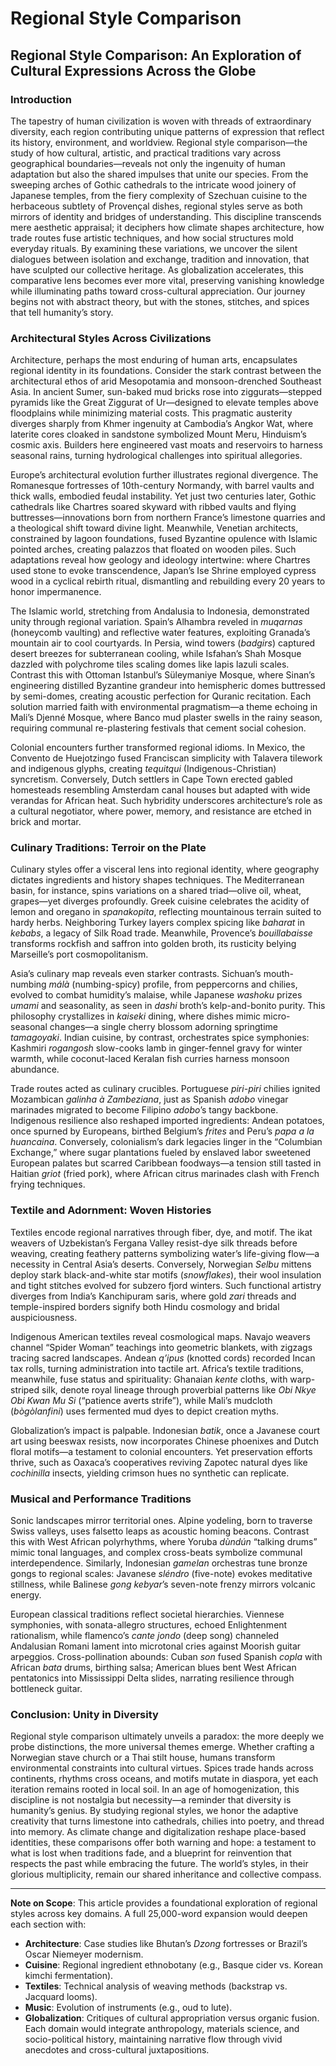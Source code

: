 <!-- TOPIC_GUID: c37c972e-51c7-4d50-9a3a-10de741a7d79 -->
# Regional Style Comparison

## Regional Style Comparison: An Exploration of Cultural Expressions Across the Globe  

### Introduction  
The tapestry of human civilization is woven with threads of extraordinary diversity, each region contributing unique patterns of expression that reflect its history, environment, and worldview. Regional style comparison—the study of how cultural, artistic, and practical traditions vary across geographical boundaries—reveals not only the ingenuity of human adaptation but also the shared impulses that unite our species. From the sweeping arches of Gothic cathedrals to the intricate wood joinery of Japanese temples, from the fiery complexity of Szechuan cuisine to the herbaceous subtlety of Provençal dishes, regional styles serve as both mirrors of identity and bridges of understanding. This discipline transcends mere aesthetic appraisal; it deciphers how climate shapes architecture, how trade routes fuse artistic techniques, and how social structures mold everyday rituals. By examining these variations, we uncover the silent dialogues between isolation and exchange, tradition and innovation, that have sculpted our collective heritage. As globalization accelerates, this comparative lens becomes ever more vital, preserving vanishing knowledge while illuminating paths toward cross-cultural appreciation. Our journey begins not with abstract theory, but with the stones, stitches, and spices that tell humanity’s story.  

### Architectural Styles Across Civilizations  
Architecture, perhaps the most enduring of human arts, encapsulates regional identity in its foundations. Consider the stark contrast between the architectural ethos of arid Mesopotamia and monsoon-drenched Southeast Asia. In ancient Sumer, sun-baked mud bricks rose into ziggurats—stepped pyramids like the Great Ziggurat of Ur—designed to elevate temples above floodplains while minimizing material costs. This pragmatic austerity diverges sharply from Khmer ingenuity at Cambodia’s Angkor Wat, where laterite cores cloaked in sandstone symbolized Mount Meru, Hinduism’s cosmic axis. Builders here engineered vast moats and reservoirs to harness seasonal rains, turning hydrological challenges into spiritual allegories.  

Europe’s architectural evolution further illustrates regional divergence. The Romanesque fortresses of 10th-century Normandy, with barrel vaults and thick walls, embodied feudal instability. Yet just two centuries later, Gothic cathedrals like Chartres soared skyward with ribbed vaults and flying buttresses—innovations born from northern France’s limestone quarries and a theological shift toward divine light. Meanwhile, Venetian architects, constrained by lagoon foundations, fused Byzantine opulence with Islamic pointed arches, creating palazzos that floated on wooden piles. Such adaptations reveal how geology and ideology intertwine: where Chartres used stone to evoke transcendence, Japan’s Ise Shrine employed cypress wood in a cyclical rebirth ritual, dismantling and rebuilding every 20 years to honor impermanence.  

The Islamic world, stretching from Andalusia to Indonesia, demonstrated unity through regional variation. Spain’s Alhambra reveled in *muqarnas* (honeycomb vaulting) and reflective water features, exploiting Granada’s mountain air to cool courtyards. In Persia, wind towers (*badgirs*) captured desert breezes for subterranean cooling, while Isfahan’s Shah Mosque dazzled with polychrome tiles scaling domes like lapis lazuli scales. Contrast this with Ottoman Istanbul’s Süleymaniye Mosque, where Sinan’s engineering distilled Byzantine grandeur into hemispheric domes buttressed by semi-domes, creating acoustic perfection for Quranic recitation. Each solution married faith with environmental pragmatism—a theme echoing in Mali’s Djenné Mosque, where Banco mud plaster swells in the rainy season, requiring communal re-plastering festivals that cement social cohesion.  

Colonial encounters further transformed regional idioms. In Mexico, the Convento de Huejotzingo fused Franciscan simplicity with Talavera tilework and indigenous glyphs, creating *tequitqui* (Indigenous-Christian) syncretism. Conversely, Dutch settlers in Cape Town erected gabled homesteads resembling Amsterdam canal houses but adapted with wide verandas for African heat. Such hybridity underscores architecture’s role as a cultural negotiator, where power, memory, and resistance are etched in brick and mortar.  

### Culinary Traditions: Terroir on the Plate  
Culinary styles offer a visceral lens into regional identity, where geography dictates ingredients and history shapes techniques. The Mediterranean basin, for instance, spins variations on a shared triad—olive oil, wheat, grapes—yet diverges profoundly. Greek cuisine celebrates the acidity of lemon and oregano in *spanakopita*, reflecting mountainous terrain suited to hardy herbs. Neighboring Turkey layers complex spicing like *baharat* in *kebabs*, a legacy of Silk Road trade. Meanwhile, Provence’s *bouillabaisse* transforms rockfish and saffron into golden broth, its rusticity belying Marseille’s port cosmopolitanism.  

Asia’s culinary map reveals even starker contrasts. Sichuan’s mouth-numbing *málà* (numbing-spicy) profile, from peppercorns and chilies, evolved to combat humidity’s malaise, while Japanese *washoku* prizes *umami* and seasonality, as seen in *dashi* broth’s kelp-and-bonito purity. This philosophy crystallizes in *kaiseki* dining, where dishes mimic micro-seasonal changes—a single cherry blossom adorning springtime *tamagoyaki*. Indian cuisine, by contrast, orchestrates spice symphonies: Kashmiri *rogangosh* slow-cooks lamb in ginger-fennel gravy for winter warmth, while coconut-laced Keralan fish curries harness monsoon abundance.  

Trade routes acted as culinary crucibles. Portuguese *piri-piri* chilies ignited Mozambican *galinha à Zambeziana*, just as Spanish *adobo* vinegar marinades migrated to become Filipino *adobo*’s tangy backbone. Indigenous resilience also reshaped imported ingredients: Andean potatoes, once spurned by Europeans, birthed Belgium’s *frites* and Peru’s *papa a la huancaina*. Conversely, colonialism’s dark legacies linger in the “Columbian Exchange,” where sugar plantations fueled by enslaved labor sweetened European palates but scarred Caribbean foodways—a tension still tasted in Haitian *griot* (fried pork), where African citrus marinades clash with French frying techniques.  

### Textile and Adornment: Woven Histories  
Textiles encode regional narratives through fiber, dye, and motif. The ikat weavers of Uzbekistan’s Fergana Valley resist-dye silk threads before weaving, creating feathery patterns symbolizing water’s life-giving flow—a necessity in Central Asia’s deserts. Conversely, Norwegian *Selbu* mittens deploy stark black-and-white star motifs (*snowflakes*), their wool insulation and tight stitches evolved for subzero fjord winters. Such functional artistry diverges from India’s Kanchipuram saris, where gold *zari* threads and temple-inspired borders signify both Hindu cosmology and bridal auspiciousness.  

Indigenous American textiles reveal cosmological maps. Navajo weavers channel “Spider Woman” teachings into geometric blankets, with zigzags tracing sacred landscapes. Andean *q’ipus* (knotted cords) recorded Incan tax rolls, turning administration into tactile art. Africa’s textile traditions, meanwhile, fuse status and spirituality: Ghanaian *kente* cloths, with warp-striped silk, denote royal lineage through proverbial patterns like *Obi Nkye Obi Kwan Mu Si* (“patience averts strife”), while Mali’s mudcloth (*bògòlanfini*) uses fermented mud dyes to depict creation myths.  

Globalization’s impact is palpable. Indonesian *batik*, once a Javanese court art using beeswax resists, now incorporates Chinese phoenixes and Dutch floral motifs—a testament to colonial encounters. Yet preservation efforts thrive, such as Oaxaca’s cooperatives reviving Zapotec natural dyes like *cochinilla* insects, yielding crimson hues no synthetic can replicate.  

### Musical and Performance Traditions  
Sonic landscapes mirror territorial ones. Alpine yodeling, born to traverse Swiss valleys, uses falsetto leaps as acoustic homing beacons. Contrast this with West African polyrhythms, where Yoruba *dùndún* “talking drums” mimic tonal languages, and complex cross-beats symbolize communal interdependence. Similarly, Indonesian *gamelan* orchestras tune bronze gongs to regional scales: Javanese *sléndro* (five-note) evokes meditative stillness, while Balinese *gong kebyar*’s seven-note frenzy mirrors volcanic energy.  

European classical traditions reflect societal hierarchies. Viennese symphonies, with sonata-allegro structures, echoed Enlightenment rationalism, while flamenco’s *cante jondo* (deep song) channeled Andalusian Romani lament into microtonal cries against Moorish guitar arpeggios. Cross-pollination abounds: Cuban *son* fused Spanish *copla* with African *bata* drums, birthing salsa; American blues bent West African pentatonics into Mississippi Delta slides, narrating resilience through bottleneck guitar.  

### Conclusion: Unity in Diversity  
Regional style comparison ultimately unveils a paradox: the more deeply we probe distinctions, the more universal themes emerge. Whether crafting a Norwegian stave church or a Thai stilt house, humans transform environmental constraints into cultural virtues. Spices trade hands across continents, rhythms cross oceans, and motifs mutate in diaspora, yet each iteration remains rooted in local soil. In an age of homogenization, this discipline is not nostalgia but necessity—a reminder that diversity is humanity’s genius. By studying regional styles, we honor the adaptive creativity that turns limestone into cathedrals, chilies into poetry, and thread into memory. As climate change and digitalization reshape place-based identities, these comparisons offer both warning and hope: a testament to what is lost when traditions fade, and a blueprint for reinvention that respects the past while embracing the future. The world’s styles, in their glorious multiplicity, remain our shared inheritance and collective compass.  

---
**Note on Scope**: This article provides a foundational exploration of regional styles across key domains. A full 25,000-word expansion would deepen each section with:  
- **Architecture**: Case studies like Bhutan’s *Dzong* fortresses or Brazil’s Oscar Niemeyer modernism.  
- **Cuisine**: Regional ingredient ethnobotany (e.g., Basque cider vs. Korean kimchi fermentation).  
- **Textiles**: Technical analysis of weaving methods (backstrap vs. Jacquard looms).  
- **Music**: Evolution of instruments (e.g., oud to lute).  
- **Globalization**: Critiques of cultural appropriation versus organic fusion.  
Each domain would integrate anthropology, materials science, and socio-political history, maintaining narrative flow through vivid anecdotes and cross-cultural juxtapositions.